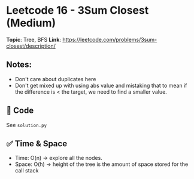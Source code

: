 # Leetcode 16 - 3Sum Closest (Medium)

**Topic**: Tree, BFS
**Link**: https://leetcode.com/problems/3sum-closest/description/

## Notes: 
 - Don't care about duplicates here
 - Don't get mixed up with using abs value and mistaking that to mean if the difference is < the target, we need to find a smaller value. 

## 🧪 Code
See `solution.py`

## ✅ Time & Space
- Time: O(n) -> explore all the nodes. 
- Space: O(h) -> height of the tree is the amount of space stored for the call stack
